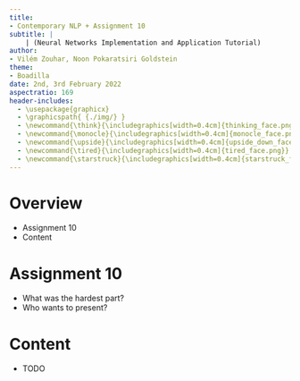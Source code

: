 ```yaml
---
title:
- Contemporary NLP + Assignment 10
subtitle: |
    | (Neural Networks Implementation and Application Tutorial)
author:
- Vilém Zouhar, Noon Pokaratsiri Goldstein
theme:
- Boadilla
date: 2nd, 3rd February 2022
aspectratio: 169
header-includes:
  - \usepackage{graphicx}
  - \graphicspath{ {./img/} }
  - \newcommand{\think}{\includegraphics[width=0.4cm]{thinking_face.png}}
  - \newcommand{\monocle}{\includegraphics[width=0.4cm]{monocle_face.png}}
  - \newcommand{\upside}{\includegraphics[width=0.4cm]{upside_down_face.png}}
  - \newcommand{\tired}{\includegraphics[width=0.4cm]{tired_face.png}}
  - \newcommand{\starstruck}{\includegraphics[width=0.4cm]{starstruck_face.png}}
---
```


# Overview 

- Assignment 10
- Content

# Assignment 10

- What was the hardest part?
- Who wants to present?

# Content

- TODO